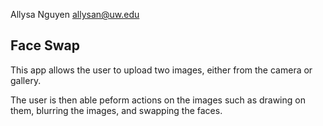 Allysa Nguyen <allysan@uw.edu> 

Face Swap 
----
This app allows the user to upload two images, either from the camera or gallery.

The user is then able peform actions on the images such as drawing on them, blurring the images, and swapping the faces.
